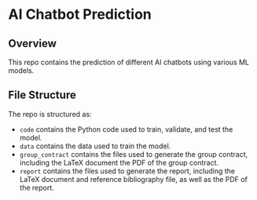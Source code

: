 # AI Chatbot Prediction

## Overview

This repo contains the prediction of different AI chatbots using various ML models.
## File Structure

The repo is structured as:

-   `code` contains the Python code used to train, validate, and test the model.
-   `data` contains the data used to train the model.
-   `group_contract` contains the files used to generate the group contract, including the LaTeX document the PDF of the group contract.
-   `report` contains the files used to generate the report, including the LaTeX document and reference bibliography file, as well as the PDF of the report.
